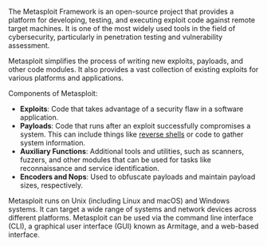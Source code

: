 The Metasploit Framework is an open-source project that provides a platform for developing, testing, and executing exploit code against remote target machines. It is one of the most widely used tools in the field of cybersecurity, particularly in penetration testing and vulnerability assessment.

Metasploit simplifies the process of writing new exploits, payloads, and other code modules. It also provides a vast collection of existing exploits for various platforms and applications.

Components of Metasploit:
- **Exploits**: Code that takes advantage of a security flaw in a software application.
- **Payloads**: Code that runs after an exploit successfully compromises a system. This can include things like [reverse shells](../security/revshell.md) or code to gather system information.
- **Auxiliary Functions**: Additional tools and utilities, such as scanners, fuzzers, and other modules that can be used for tasks like reconnaissance and service identification.
- **Encoders and Nops**: Used to obfuscate payloads and maintain payload sizes, respectively.

Metasploit runs on Unix (including Linux and macOS) and Windows systems. It can target a wide range of systems and network devices across different platforms. Metasploit can be used via the command line interface (CLI), a graphical user interface (GUI) known as Armitage, and a web-based interface.

